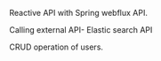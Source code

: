 Reactive API with Spring webflux API.

Calling external API- Elastic search API

CRUD operation of users.
